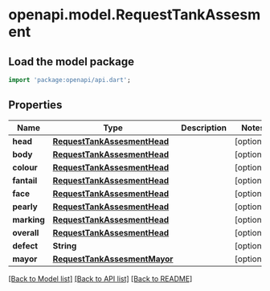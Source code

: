 # openapi.model.RequestTankAssesment

## Load the model package
```dart
import 'package:openapi/api.dart';
```

## Properties
Name | Type | Description | Notes
------------ | ------------- | ------------- | -------------
**head** | [**RequestTankAssesmentHead**](RequestTankAssesmentHead.md) |  | [optional] 
**body** | [**RequestTankAssesmentHead**](RequestTankAssesmentHead.md) |  | [optional] 
**colour** | [**RequestTankAssesmentHead**](RequestTankAssesmentHead.md) |  | [optional] 
**fantail** | [**RequestTankAssesmentHead**](RequestTankAssesmentHead.md) |  | [optional] 
**face** | [**RequestTankAssesmentHead**](RequestTankAssesmentHead.md) |  | [optional] 
**pearly** | [**RequestTankAssesmentHead**](RequestTankAssesmentHead.md) |  | [optional] 
**marking** | [**RequestTankAssesmentHead**](RequestTankAssesmentHead.md) |  | [optional] 
**overall** | [**RequestTankAssesmentHead**](RequestTankAssesmentHead.md) |  | [optional] 
**defect** | **String** |  | [optional] 
**mayor** | [**RequestTankAssesmentMayor**](RequestTankAssesmentMayor.md) |  | [optional] 

[[Back to Model list]](../README.md#documentation-for-models) [[Back to API list]](../README.md#documentation-for-api-endpoints) [[Back to README]](../README.md)


